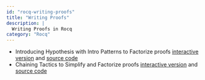 ```yaml
---
id: "rocq-writing-proofs"
title: "Writing Proofs"
description: |
  Writing Proofs in Rocq
category: "Rocq"
---
```


- Introducing Hypothesis with Intro Patterns to Factorize proofs
  [interactive version](https://rocq-prover.org/platform-docs/Tutorial_intro_patterns.html)
  and [source code](https://rocq-prover.org/platform-docs/Tutorial_intro_patterns.v)
- Chaining Tactics to Simplify and Factorize proofs [interactive
  version](https://rocq-prover.org/platform-docs/Tutorial_Chaining_Tactics.html)
  and [source code](https://rocq-prover.org/platform-docs/Tutorial_Chaining_Tactics.v)

